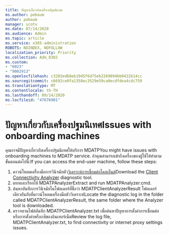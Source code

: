 ```yaml
---
title: ปัญหาเกี่ยวกับเครื่องปฐมนิเทศ
ms.author: pebaum
author: pebaum
manager: scotv
ms.date: 07/14/2020
ms.audience: Admin
ms.topic: article
ms.service: o365-administration
ROBOTS: NOINDEX, NOFOLLOW
localization_priority: Priority
ms.collection: Adm_O365
ms.custom:
- "6023"
- "9002913"
ms.openlocfilehash: c3203ed68eb19d5f6d75eb2269094bb0422b14cc
ms.sourcegitcommit: c6692ce0fa1358ec3529e59ca0ecdfdea4cdc759
ms.translationtype: MT
ms.contentlocale: th-TH
ms.lasthandoff: 09/14/2020
ms.locfileid: "47676901"
---
```

# <a name="issues-with-onboarding-machines"></a><span data-ttu-id="5ab48-102">ปัญหาเกี่ยวกับเครื่องปฐมนิเทศ</span><span class="sxs-lookup"><span data-stu-id="5ab48-102">Issues with onboarding machines</span></span>

<span data-ttu-id="5ab48-103">คุณอาจมีปัญหาเกี่ยวกับเครื่องปฐมนิเทศให้บริการ MDATP</span><span class="sxs-lookup"><span data-stu-id="5ab48-103">You might have issues with onboarding machines to MDATP service.</span></span> <span data-ttu-id="5ab48-104">ถ้าคุณสามารถเข้าถึงเครื่องของผู้ใช้ให้ทำตามขั้นตอนต่อไปนี้:</span><span class="sxs-lookup"><span data-stu-id="5ab48-104">If you can access the end-user machine, follow these steps:</span></span>

1. <span data-ttu-id="5ab48-105">ดาวน์โหลดเครื่องมือการวินิจฉัยตัว[วิเคราะห์การเชื่อมต่อไคลเอ็นต์](https://aka.ms/mdatpanalyzer)</span><span class="sxs-lookup"><span data-stu-id="5ab48-105">Download the [Client Connectivity Analyzer](https://aka.ms/mdatpanalyzer) diagnostic tool.</span></span>
2. <span data-ttu-id="5ab48-106">แยกและเรียกใช้ MDATPAnalyzer</span><span class="sxs-lookup"><span data-stu-id="5ab48-106">Extract and run MDATPAnalyzer.cmd.</span></span>
3. <span data-ttu-id="5ab48-107">ค้นหาบันทึกการวินิจฉัยในโฟลเดอร์ที่ชื่อว่า MDATPClientAnalyzerResult โฟลเดอร์เดียวกันกับที่ดาวน์โหลดเครื่องมือตัววิเคราะห์</span><span class="sxs-lookup"><span data-stu-id="5ab48-107">Locate the diagnostic log in the folder called MDATPClientAnalyzerResult, the same folder where the Analyzer tool is downloaded.</span></span>
4. <span data-ttu-id="5ab48-108">ตรวจทานไฟล์บันทึก MDATPClientAnalyzer.txt เพื่อค้นหาปัญหาการตั้งค่าการเชื่อมต่อหรือการตั้งค่าพร็อกซีของอินเทอร์เน็ต</span><span class="sxs-lookup"><span data-stu-id="5ab48-108">Review the log file, MDATPClientAnalyzer.txt, to find connectivity or internet proxy settings issues.</span></span>